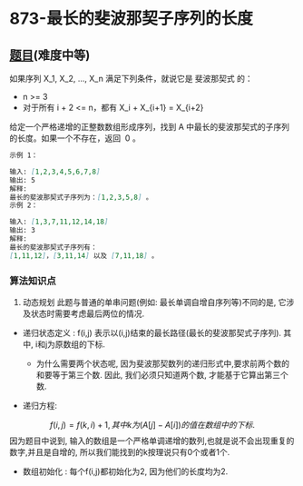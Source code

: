 # 873-最长的斐波那契子序列的长度

## [题目](https://leetcode-cn.com/problems/length-of-longest-fibonacci-subsequence/)(难度中等)

如果序列 X_1, X_2, ..., X_n 满足下列条件，就说它是 斐波那契式 的：

- n >= 3
- 对于所有 i + 2 <= n，都有 X_i + X_{i+1} = X_{i+2}

给定一个严格递增的正整数数组形成序列，找到 A 中最长的斐波那契式的子序列的长度。如果一个不存在，返回  0 。

~~~markdown
示例 1：

输入: [1,2,3,4,5,6,7,8]
输出: 5
解释:
最长的斐波那契式子序列为：[1,2,3,5,8] 。
示例 2：

输入: [1,3,7,11,12,14,18]
输出: 3
解释:
最长的斐波那契式子序列有：
[1,11,12]，[3,11,14] 以及 [7,11,18] 。
~~~

### 算法知识点
1. 动态规划
此题与普通的单串问题(例如: 最长单调自增自序列等)不同的是, 它涉及状态时需要考虑最后两位的情况.

- 递归状态定义 : f(i,j) 表示以(i,j)结束的最长路径(最长的斐波那契式子序列). 其中, i和j为原数组的下标. 
    - 为什么需要两个状态呢, 因为斐波那契数列的递归形式中,要求前两个数的和要等于第三个数. 因此, 我们必须只知道两个数, 才能基于它算出第三个数.

- 递归方程:

$$
f(i,j) = f(k,i) + 1 , 其中k为(A[j]-A[i])的值在数组中的下标.
$$
因为题目中说到, 输入的数组是一个严格单调递增的数列,也就是说不会出现重复的数字,并且是自增的, 所以我们能找到的k按理说只有0个或者1个.

- 数组初始化 : 每个f(i,j)都初始化为2, 因为他们的长度均为2.